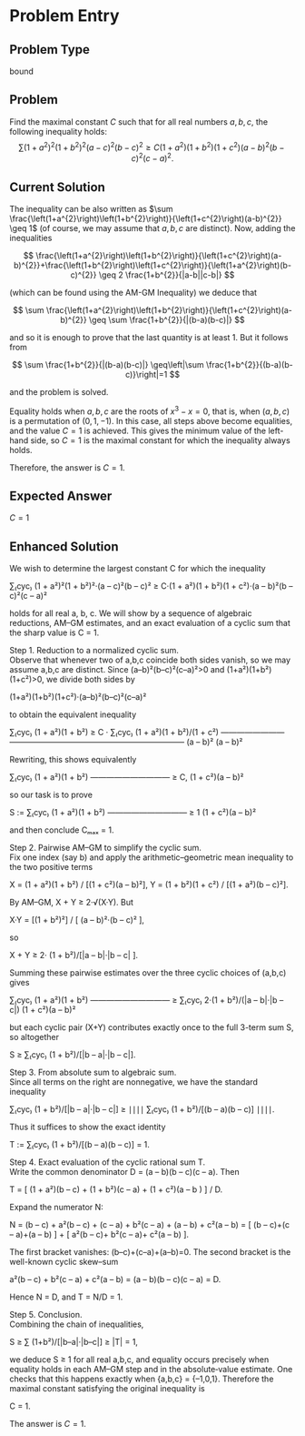 # Problem Entry

## Problem Type
bound

## Problem
Find the maximal constant $C$ such that for all real numbers $a, b, c$, the following inequality holds:
$$
\sum\left(1+a^{2}\right)^{2}\left(1+b^{2}\right)^{2}(a-c)^{2}(b-c)^{2} \geq C \left(1+a^{2}\right)\left(1+b^{2}\right)\left(1+c^{2}\right)(a-b)^{2}(b-c)^{2}(c-a)^{2}.
$$

## Current Solution
The inequality can be also written as $\sum \frac{\left(1+a^{2}\right)\left(1+b^{2}\right)}{\left(1+c^{2}\right)(a-b)^{2}} \geq 1$ (of course, we may assume that $a, b, c$ are distinct). Now, adding the inequalities

$$
\frac{\left(1+a^{2}\right)\left(1+b^{2}\right)}{\left(1+c^{2}\right)(a-b)^{2}}+\frac{\left(1+b^{2}\right)\left(1+c^{2}\right)}{\left(1+a^{2}\right)(b-c)^{2}} \geq 2 \frac{1+b^{2}}{|a-b||c-b|}
$$

(which can be found using the AM-GM Inequality) we deduce that

$$
\sum \frac{\left(1+a^{2}\right)\left(1+b^{2}\right)}{\left(1+c^{2}\right)(a-b)^{2}} \geq \sum \frac{1+b^{2}}{|(b-a)(b-c)|}
$$

and so it is enough to prove that the last quantity is at least 1. But it follows from

$$
\sum \frac{1+b^{2}}{|(b-a)(b-c)|} \geq\left|\sum \frac{1+b^{2}}{(b-a)(b-c)}\right|=1
$$

and the problem is solved.

Equality holds when $a, b, c$ are the roots of $x^3 - x = 0$, that is, when $(a, b, c)$ is a permutation of $(0, 1, -1)$. In this case, all steps above become equalities, and the value $C = 1$ is achieved. This gives the minimum value of the left-hand side, so $C = 1$ is the maximal constant for which the inequality always holds.

Therefore, the answer is $C = 1$.

## Expected Answer
$C = 1$

## Enhanced Solution
We wish to determine the largest constant C for which the inequality

  ∑₍cyc₎ (1 + a²)²(1 + b²)²·(a – c)²(b – c)²  ≥  C·(1 + a²)(1 + b²)(1 + c²)·(a – b)²(b – c)²(c – a)²

holds for all real a, b, c.  We will show by a sequence of algebraic reductions, AM–GM estimates, and an exact evaluation of a cyclic sum that the sharp value is C = 1.

Step 1. Reduction to a normalized cyclic sum.  
Observe that whenever two of a,b,c coincide both sides vanish, so we may assume a,b,c are distinct.  Since (a–b)²(b–c)²(c–a)²>0 and (1+a²)(1+b²)(1+c²)>0, we divide both sides by

  (1+a²)(1+b²)(1+c²)·(a–b)²(b–c)²(c–a)²

to obtain the equivalent inequality

  ∑₍cyc₎  (1 + a²)(1 + b²)   ≥  C  · ∑₍cyc₎  (1 + a²)(1 + b²)/(1 + c²)
                ————————            ——————————————————————
                (a – b)²              (a – b)²

Rewriting, this shows equivalently

  ∑₍cyc₎  (1 + a²)(1 + b²)
             ——————————  ≥  C,
              (1 + c²)(a – b)²

so our task is to prove

  S := ∑₍cyc₎  (1 + a²)(1 + b²)
               ——————————  ≥  1
                (1 + c²)(a – b)²

and then conclude Cₘₐₓ = 1.

Step 2. Pairwise AM–GM to simplify the cyclic sum.  
Fix one index (say b) and apply the arithmetic–geometric mean inequality to the two positive terms

   X = (1 + a²)(1 + b²) / [(1 + c²)(a – b)²],
   Y = (1 + b²)(1 + c²) / [(1 + a²)(b – c)²].

By AM–GM, X + Y ≥ 2·√(X·Y).  But

  X·Y = [(1 + b²)²] / [ (a – b)²·(b – c)² ],

so

  X + Y  ≥  2· (1 + b²)/[|a – b|·|b – c| ].

Summing these pairwise estimates over the three cyclic choices of (a,b,c) gives

  ∑₍cyc₎  (1 + a²)(1 + b²)
               ——————————   ≥   ∑₍cyc₎  2·(1 + b²)/(|a – b|·|b – c|)
                (1 + c²)(a – b)²

but each cyclic pair (X+Y) contributes exactly once to the full 3-term sum S, so altogether

  S  ≥  ∑₍cyc₎  (1 + b²)/[|b – a|·|b – c|].

Step 3. From absolute sum to algebraic sum.  
Since all terms on the right are nonnegative, we have the standard inequality

  ∑₍cyc₎  (1 + b²)/[|b – a|·|b – c|]   ≥   ∣∣∣∣ ∑₍cyc₎  (1 + b²)/[(b – a)(b – c)] ∣∣∣∣.

Thus it suffices to show the exact identity

  T :=  ∑₍cyc₎  (1 + b²)/[(b – a)(b – c)]   =   1.

Step 4. Exact evaluation of the cyclic rational sum T.  
Write the common denominator D = (a – b)(b – c)(c – a).  Then

  T  =  [ (1 + a²)(b – c) + (1 + b²)(c – a) + (1 + c²)(a – b ) ] / D.

Expand the numerator N:

  N = (b – c) + a²(b – c)
    + (c – a) + b²(c – a)
    + (a – b) + c²(a – b)
    = [ (b – c)+(c – a)+(a – b) ]
      + [ a²(b – c)+ b²(c – a)+ c²(a – b) ].

The first bracket vanishes: (b–c)+(c–a)+(a–b)=0.  The second bracket is the well-known cyclic skew–sum

  a²(b – c) + b²(c – a) + c²(a – b) = (a – b)(b – c)(c – a) = D.

Hence N = D, and T = N/D = 1.  

Step 5. Conclusion.  
Combining the chain of inequalities,

  S  ≥  ∑ (1+b²)/[|b–a|·|b–c|]  ≥  |T|  = 1,

we deduce S ≥ 1 for all real a,b,c, and equality occurs precisely when equality holds in each AM–GM step and in the absolute‐value estimate.  One checks that this happens exactly when {a,b,c} = {–1,0,1}.  Therefore the maximal constant satisfying the original inequality is

  C = 1.

The answer is $C = 1$.

